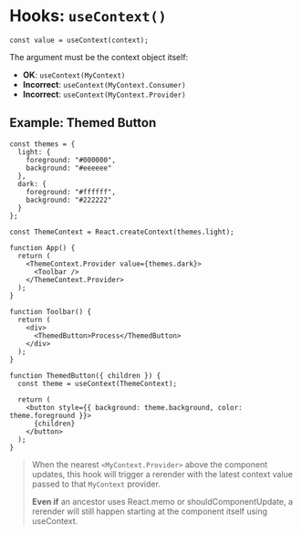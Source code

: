 # Hooks: `useContext()`

```
const value = useContext(context);
```

The argument must be the context object itself:
* **OK**: `useContext(MyContext)`
* **Incorrect**: `useContext(MyContext.Consumer)`
* **Incorrect**: `useContext(MyContext.Provider)`

## Example: Themed Button

```
const themes = {
  light: {
    foreground: "#000000",
    background: "#eeeeee"
  },
  dark: {
    foreground: "#ffffff",
    background: "#222222"
  }
};

const ThemeContext = React.createContext(themes.light);

function App() {
  return (
    <ThemeContext.Provider value={themes.dark}>
      <Toolbar />
    </ThemeContext.Provider>
  );
}

function Toolbar() {
  return (
    <div>
      <ThemedButton>Process</ThemedButton>
    </div>
  );
}

function ThemedButton({ children }) {
  const theme = useContext(ThemeContext);

  return (
    <button style={{ background: theme.background, color: theme.foreground }}>
      {children}
    </button>
  );
}
```

> When the nearest `<MyContext.Provider>` above the component updates, this hook will trigger a rerender with the latest context value passed to that `MyContext` provider.
>
> **Even if** an ancestor uses React.memo or shouldComponentUpdate, a rerender will still happen starting at the component itself using useContext.

